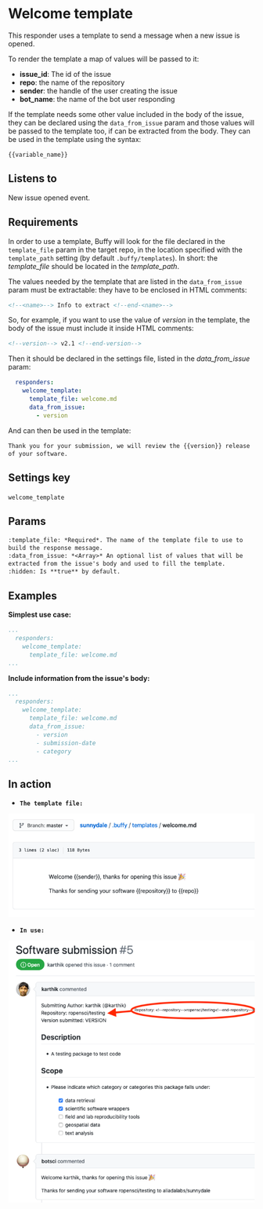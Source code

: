 Welcome template
================

This responder uses a template to send a message when a new issue is opened.

To render the template a map of values will be passed to it:
- **issue_id**: The id of the issue
- **repo**: the name of the repository
- **sender**: the handle of the user creating the issue
- **bot_name**: the name of the bot user responding

If the template needs some other value included in the body of the issue, they can be declared using the `data_from_issue` param and those values will be passed to the template too, if can be extracted from the body. They can be used in the template using the syntax:
```
{{variable_name}}
```

## Listens to

New issue opened event.


## Requirements

In order to use a template, Buffy will look for the file declared in the `template_file` param in the target repo, in the location specified with the `template_path` setting (by default `.buffy/templates`). In short: the *template_file* should be located in the *template_path*.

The values needed by the template that are listed in the `data_from_issue` param must be extractable: they have to be enclosed in HTML comments:

```html
<!--<name>--> Info to extract <!--end-<name>-->
```
So, for example, if you want to use the value of _version_ in the template, the body of the issue must include it inside HTML comments:
```html
<!--version--> v2.1 <!--end-version-->
```
Then it should be declared in the settings file, listed in the _data_from_issue_ param:
```yaml
  responders:
    welcome_template:
      template_file: welcome.md
      data_from_issue:
        - version
```

And can then be used in the template:
```
Thank you for your submission, we will review the {{version}} release of your software.
```

## Settings key

`welcome_template`

## Params
```eval_rst
:template_file: *Required*. The name of the template file to use to build the response message.
:data_from_issue: *<Array>* An optional list of values that will be extracted from the issue's body and used to fill the template.
:hidden: Is **true** by default.

```

## Examples

**Simplest use case:**
```yaml
...
  responders:
    welcome_template:
      template_file: welcome.md
...
```

**Include information from the issue's body:**
```yaml
...
  responders:
    welcome_template:
      template_file: welcome.md
      data_from_issue:
        - version
        - submission-date
        - category
...
```

## In action
* **`The template file:`**

![](../images/responders/welcome_template_1.png "Welcome template responder in action: the template")

* **`In use:`**

![](../images/responders/welcome_template_2.png "Welcome template responder in action: in use")

